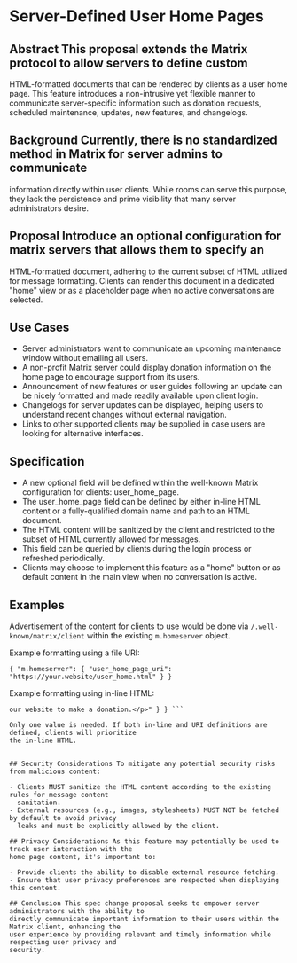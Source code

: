 # Server-Defined User Home Pages

## Abstract This proposal extends the Matrix protocol to allow servers to define custom
HTML-formatted documents that can be rendered by clients as a user home page. This feature
introduces a non-intrusive yet flexible manner to communicate server-specific information such as
donation requests, scheduled maintenance, updates, new features, and changelogs.

## Background Currently, there is no standardized method in Matrix for server admins to communicate
information directly within user clients. While rooms can serve this purpose, they lack the
persistence and prime visibility that many server administrators desire.

## Proposal Introduce an optional configuration for matrix servers that allows them to specify an
HTML-formatted document, adhering to the current subset of HTML utilized for message formatting.
Clients can render this document in a dedicated "home" view or as a placeholder page when no active
conversations are selected.

## Use Cases

- Server administrators want to communicate an upcoming maintenance window without emailing all
  users.
- A non-profit Matrix server could display donation information on the home page to encourage
  support from its users.
- Announcement of new features or user guides following an update can be nicely formatted and made
  readily available upon client login.
- Changelogs for server updates can be displayed, helping users to understand recent changes without
  external navigation.
- Links to other supported clients may be supplied in case users are looking for alternative
  interfaces.

## Specification

- A new optional field will be defined within the well-known Matrix configuration for clients:
  user_home_page.
- The user_home_page field can be defined by either in-line HTML content or a fully-qualified domain
  name and path to an HTML document.
- The HTML content will be sanitized by the client and restricted to the subset of HTML currently
  allowed for messages.
- This field can be queried by clients during the login process or refreshed periodically.
- Clients may choose to implement this feature as a "home" button or as default content in the main
  view when no conversation is active.

## Examples

Advertisement of the content for clients to use would be done via `/.well-known/matrix/client`
within the existing `m.homeserver` object.

Example formatting using a file URI:

``` { "m.homeserver": { "user_home_page_uri": "https://your.website/user_home.html" } } ```

Example formatting using in-line HTML:

``` { "m.homeserver": { "user_home_page_html": "<h1>Welcome to our Matrix Homeserver!</h1><p>Visit
our website to make a donation.</p>" } } ```

Only one value is needed. If both in-line and URI definitions are defined, clients will prioritize
the in-line HTML.


## Security Considerations To mitigate any potential security risks from malicious content:

- Clients MUST sanitize the HTML content according to the existing rules for message content
  sanitation.
- External resources (e.g., images, stylesheets) MUST NOT be fetched by default to avoid privacy
  leaks and must be explicitly allowed by the client.

## Privacy Considerations As this feature may potentially be used to track user interaction with the
home page content, it's important to:

- Provide clients the ability to disable external resource fetching.
- Ensure that user privacy preferences are respected when displaying this content.

## Conclusion This spec change proposal seeks to empower server administrators with the ability to
directly communicate important information to their users within the Matrix client, enhancing the
user experience by providing relevant and timely information while respecting user privacy and
security.
